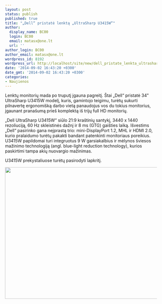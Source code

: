```yaml
---
layout: post
status: publish
published: true
title: "„Dell“ pristatė lenktą „UltraSharp U3415W“"
author:
  display_name: BC00
  login: BC00
  email: matasx@one.lt
  url: ''
author_login: BC00
author_email: matasx@one.lt
wordpress_id: 8192
wordpress_url: http://localhost/site/new/dell_pristate_lenkta_ultrasharp_u3415w/
date: '2014-09-02 16:43:20 +0300'
date_gmt: '2014-09-02 16:43:20 +0300'
categories:
- Naujienos
---
```

<p>
	Lenktų monitorių mada po truputį įgauna pagreitį. &Scaron;tai &bdquo;Dell&ldquo; pristatė 34&quot; UltraSharp U3415W modelį, kuris, gamintojo teigimu, turėtų sukurti pilnavertę ergonomi&scaron;ką darbo vietą panaudojus vos du tokius monitorius, įgaunant prana&scaron;umą prie&scaron; komplektą i&scaron; trijų full HD monitorių.</p>
<p>
	&bdquo;Dell UltraSharp U3415W&ldquo; siūlo 21:9 kra&scaron;tinių santykį, 3440 x 1440 rezoliuciją, 60 Hz skleistinės dažnį ir 8 ms (GTG) gai&scaron;ties laiką. I&scaron;vestims &bdquo;Dell&ldquo; pasirinko gana neįprastą trio: mini-DisplayPort 1.2, MHL ir HDMI 2.0, kurio pralaidumo turėtų pakakti bandant patenkinti monitoriaus poreikius. U3415W papildomai turi integruotus 9 W garsiakalbius ir mėlynos &scaron;viesos mažinimo technologiją (angl. blue-light reduction technology), kurios paskirtimi tampa akių nuovargio mažinimas.</p>
<p>
	U3415W prekystaliuose turėtų pasirodyti lapkritį.</p>
<p>
	<img alt="" src="http://technews.lt/userfiles/1a(1).jpg" style="width: 520px; height: 435px;" /></p>
